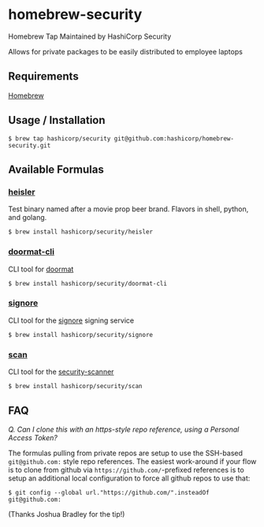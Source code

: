 # homebrew-security

Homebrew Tap Maintained by HashiCorp Security

Allows for private packages to be easily distributed to employee laptops

## Requirements

[Homebrew](https://brew.sh/)

## Usage / Installation

`$ brew tap hashicorp/security git@github.com:hashicorp/homebrew-security.git`

## Available Formulas

### [heisler](https://github.com/hashicorp/heisler)

Test binary named after a movie prop beer brand.  Flavors in shell, python, and golang.

`$ brew install hashicorp/security/heisler`


### [doormat-cli](https://github.com/hashicorp/doormat-cli)

CLI tool for [doormat](https://doormat.hashicorp.services/)

`$ brew install hashicorp/security/doormat-cli`

### [signore](https://github.com/hashicorp/signore)

CLI tool for the [signore](https://github.com/hashicorp/signore) signing service

`$ brew install hashicorp/security/signore`

### [scan](https://github.com/hashicorp/security-scanner)

CLI tool for the [security-scanner](https://github.com/hashicorp/security-scanner)

`$ brew install hashicorp/security/scan`

## FAQ

_Q. Can I clone this with an https-style repo reference, using a Personal Access Token?_

The formulas pulling from private repos are setup to use the SSH-based `git@github.com:` style repo references.  The easiest work-around if your flow is to clone from github via `https://github.com/`-prefixed references is to setup an additional local configuration to force all github repos to use that:

```
$ git config --global url."https://github.com/".insteadOf git@github.com:
```

(Thanks Joshua Bradley for the tip!)
